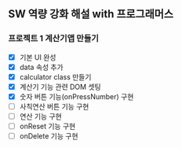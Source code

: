 ## SW 역량 강화 해설 with 프로그래머스
### 프로젝트 1 계산기앱 만들기

- [x] 기본 UI 완성
- [x] data 속성 추가
- [x] calculator class 만들기
- [x] 계산기 기능 관련 DOM 셋팅
- [x] 숫자 버튼 기능(onPressNumber) 구현
- [ ] 사칙연산 버튼 기능 구현
- [ ] 연산 기능 구현
- [ ] onReset 기능 구현
- [ ] onDelete 기능 구현